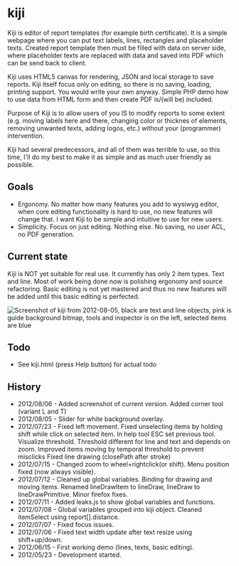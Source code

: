 kiji
====
Kiji is editor of report templates (for example birth certificate). It is a
simple webpage where you can put text labels, lines, rectangles and 
placeholder texts. Created report template then must be filled with data on 
server side, where placeholder texts are replaced with data and saved into 
PDF which can be send back to client.

Kiji uses HTML5 canvas for rendering, JSON and local storage to save reports.
Kiji itself focus only on editing, so there is no saving, loading, printing 
support. You would write your own anyway. Simple PHP demo how to use data 
from HTML form and then create PDF is/(will be) included.

Purpose of Kiji is to allow users of you IS to modify reports to some extent 
(e.g. moving labels here and there, changing color or thicknes of elements, 
removing unwanted texts, adding logos, etc.) without your (programmer) 
intervention.

Kiji had several predecessors, and all of them was terrible to use, so this 
time, I'll do my best to make it as simple and as much user friendly as 
possible.

Goals
-----
- Ergonomy. No matter how many features you add to wysiwyg editor, when core
editing functionality is hard to use, no new features will change that. 
I want Kiji to be simple and intuitive to use for new users.
- Simplicity. Focus on just editing. Nothing else. No saving, no user ACL, no
PDF generation.

Current state
-------------

Kiji is NOT yet suitable for real use. It currently has only 2 item types. Text
and line. Most of work being done now is polishing ergonomy and source
refactoring. Basic editing is not yet mastered and thus no new features will be
added until this basic editing is perfected.

![Screenshot of kiji from 2012-08-05, black are text and line objects, pink is guide background bitmap, tools and inspector is on the left, selected items are blue](https://raw.github.com/zirapha/kiji/master/screenshot.png)

Todo
----
- See kiji.html (press Help button) for actual todo

History
-------
- 2012/08/06 - Added screenshot of current version.
               Added corner tool (variant L and T)
- 2012/08/05 - Slider for white background overlay.
- 2012/07/23 - Fixed left movement.
               Fixed unselecting items by holding shift while click on selected item.
               In help tool ESC set previous tool.
               Visualize threshold.
               Threshold different for line and text and depends on zoom.
               Improved items moving by temporal threshold to prevent misclicks
               Fixed line drawing (closePath after stroke)
- 2012/07/15 - Changed zoom to wheel+rightclick(or shift).
               Menu position fixed (now always visible).
- 2012/07/12 - Cleaned up global variables.
               Binding for drawing and moving items.
               Renamed lineDrawItem to lineDraw, lineDraw to lineDrawPrimitive.
               Minor firefox fixes.
- 2012/07/11 - Added leaks.js to show global variables and functions.
- 2012/07/08 - Global variables grouped into kiji object.
               Cleaned itemSelect using report[].distance.
- 2012/07/07 - Fixed focus issues.
- 2012/07/06 - Fixed text width update after text resize using shift+up/down.
- 2012/06/15 - First working demo (lines, texts, basic editing).
- 2012/05/23 - Development started.



